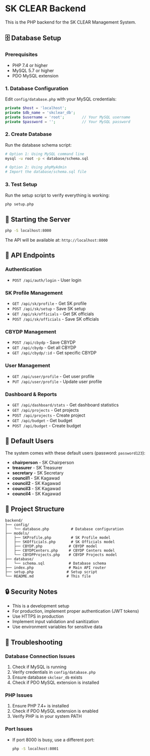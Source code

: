 # SK CLEAR Backend

This is the PHP backend for the SK CLEAR Management System.

## 🗄️ Database Setup

### Prerequisites
- PHP 7.4 or higher
- MySQL 5.7 or higher
- PDO MySQL extension

### 1. Database Configuration

Edit `config/database.php` with your MySQL credentials:

```php
private $host = 'localhost';
private $db_name = 'skclear_db';
private $username = 'root';        // Your MySQL username
private $password = '';            // Your MySQL password
```

### 2. Create Database

Run the database schema script:

```bash
# Option 1: Using MySQL command line
mysql -u root -p < database/schema.sql

# Option 2: Using phpMyAdmin
# Import the database/schema.sql file
```

### 3. Test Setup

Run the setup script to verify everything is working:

```bash
php setup.php
```

## 🚀 Starting the Server

```bash
php -S localhost:8000
```

The API will be available at: `http://localhost:8000`

## 📡 API Endpoints

### Authentication
- `POST /api/auth/login` - User login

### SK Profile Management
- `GET /api/sk/profile` - Get SK profile
- `POST /api/sk/setup` - Save SK setup
- `GET /api/sk/officials` - Get SK officials
- `POST /api/sk/officials` - Save SK officials

### CBYDP Management
- `POST /api/cbydp` - Save CBYDP
- `GET /api/cbydp` - Get all CBYDP
- `GET /api/cbydp/:id` - Get specific CBYDP

### User Management
- `GET /api/user/profile` - Get user profile
- `PUT /api/user/profile` - Update user profile

### Dashboard & Reports
- `GET /api/dashboard/stats` - Get dashboard statistics
- `GET /api/projects` - Get projects
- `POST /api/projects` - Create project
- `GET /api/budget` - Get budget
- `POST /api/budget` - Create budget

## 🔧 Default Users

The system comes with these default users (password: `password123`):

- **chairperson** - SK Chairperson
- **treasurer** - SK Treasurer  
- **secretary** - SK Secretary
- **council1** - SK Kagawad
- **council2** - SK Kagawad
- **council3** - SK Kagawad
- **council4** - SK Kagawad

## 📁 Project Structure

```
backend/
├── config/
│   └── database.php          # Database configuration
├── models/
│   ├── SKProfile.php         # SK Profile model
│   ├── SKOfficials.php       # SK Officials model
│   ├── CBYDP.php            # CBYDP model
│   ├── CBYDPCenters.php     # CBYDP Centers model
│   └── CBYDPProjects.php    # CBYDP Projects model
├── database/
│   └── schema.sql           # Database schema
├── index.php                # Main API router
├── setup.php               # Setup script
└── README.md               # This file
```

## 🔒 Security Notes

- This is a development setup
- For production, implement proper authentication (JWT tokens)
- Use HTTPS in production
- Implement input validation and sanitization
- Use environment variables for sensitive data

## 🐛 Troubleshooting

### Database Connection Issues
1. Check if MySQL is running
2. Verify credentials in `config/database.php`
3. Ensure database `skclear_db` exists
4. Check if PDO MySQL extension is installed

### PHP Issues
1. Ensure PHP 7.4+ is installed
2. Check if PDO MySQL extension is enabled
3. Verify PHP is in your system PATH

### Port Issues
- If port 8000 is busy, use a different port:
  ```bash
  php -S localhost:8001
  ``` 